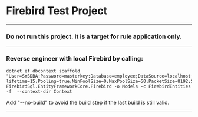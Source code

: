 # Firebird Test Project
***

### Do not run this project.  It is a target for rule application only.

***

### Reverse engineer with local Firebird by calling:

```
dotnet ef dbcontext scaffold "User=SYSDBA;Password=masterkey;Database=employee;DataSource=localhost;Port=3050;Dialect=3;Charset=NONE;Role=;Connection lifetime=15;Pooling=true;MinPoolSize=0;MaxPoolSize=50;PacketSize=8192;ServerType=0;" FirebirdSql.EntityFrameworkCore.Firebird -o Models -c FirebirdEntities -f  --context-dir Context
```

Add "--no-build" to avoid the build step if the last build is still valid.

***